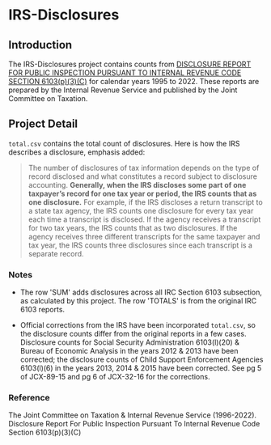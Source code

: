 # IRS-Disclosures
## Introduction
The IRS-Disclosures project contains counts from [DISCLOSURE REPORT FOR PUBLIC INSPECTION PURSUANT TO INTERNAL REVENUE CODE SECTION 6103(p)(3)(C)](https://www.jct.gov/search/?keyword=Disclosure%20report%20for%20public%20inspection%20pursuant%20to%20Internal%20Revenue%20code%20section%206103(p)(3)(C)&it=content) for calendar years 1995 to 2022. These reports are prepared by the Internal Revenue Service and published by the Joint Committee on Taxation. 

## Project Detail

`total.csv` contains the total count of disclosures. Here is how the IRS describes a disclosure, emphasis added: 

> The number of disclosures of tax information depends on the type of record disclosed and what constitutes a record subject to disclosure accounting. <strong>Generally, when the IRS discloses some part of one taxpayer’s record for one tax year or period, the IRS counts that as one disclosure.</strong> For example, if the IRS discloses a return transcript to a state tax agency, the IRS counts one disclosure for every tax year each time a transcript is disclosed. If the agency receives a transcript for two tax years, the IRS counts that as two disclosures. If the agency receives three different transcripts for the same taxpayer and tax year, the IRS counts three disclosures since each transcript is a separate record.


### Notes
- The row 'SUM' adds disclosures across all IRC Section 6103 subsection, as calculated by this project. The row 'TOTALS' is from the original IRC 6103 reports.

- Official corrections from the IRS have been incorporated `total.csv`, so the disclosure counts differ from the original reports in a few cases. Disclosure counts for Social Security Administration 6103(l)(20) & Bureau of Economic Analysis in the years 2012 & 2013 have been corrected; the disclosure counts of Child Support Enforcement Agencies 6103(l)(6) in the years 2013, 2014 & 2015 have been corrected. See pg 5 of JCX-89-15 and pg 6 of JCX-32-16 for the corrections. 

### Reference
The Joint Committee on Taxation & Internal Revenue Service (1996-2022). Disclosure Report For Public Inspection Pursuant To Internal Revenue Code Section 6103(p)(3)(C) 
